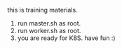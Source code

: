 this is training materials.
1. run master.sh as root.
2. run worker.sh as root.
3. you are ready for K8S.
have fun :)
